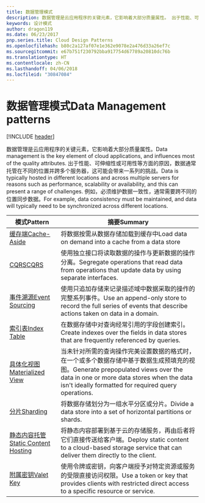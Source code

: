 ```yaml
---
title: 数据管理模式
description: 数据管理是云应用程序的关键元素，它影响着大部分质量属性。 出于性能、可伸缩性或可用性等方面的原因，数据通常托管在不同的位置并跨多个服务器，这可能会带来一系列的挑战。 例如，必须维护数据一致性，通常需要跨不同的位置同步数据。
keywords: 设计模式
author: dragon119
ms.date: 06/23/2017
pnp.series.title: Cloud Design Patterns
ms.openlocfilehash: b80c2a127af07e1e362e9078e2a476d33a26ef7c
ms.sourcegitcommit: e67b751f230792bba917754d67789a20810dc76b
ms.translationtype: HT
ms.contentlocale: zh-CN
ms.lasthandoff: 04/06/2018
ms.locfileid: "30847084"
---
```

# <a name="data-management-patterns"></a><span data-ttu-id="7ad6c-106">数据管理模式</span><span class="sxs-lookup"><span data-stu-id="7ad6c-106">Data Management patterns</span></span>

[!INCLUDE [header](../../_includes/header.md)]

<span data-ttu-id="7ad6c-107">数据管理是云应用程序的关键元素，它影响着大部分质量属性。</span><span class="sxs-lookup"><span data-stu-id="7ad6c-107">Data management is the key element of cloud applications, and influences most of the quality attributes.</span></span> <span data-ttu-id="7ad6c-108">出于性能、可伸缩性或可用性等方面的原因，数据通常托管在不同的位置并跨多个服务器，这可能会带来一系列的挑战。</span><span class="sxs-lookup"><span data-stu-id="7ad6c-108">Data is typically hosted in different locations and across multiple servers for reasons such as performance, scalability or availability, and this can present a range of challenges.</span></span> <span data-ttu-id="7ad6c-109">例如，必须维护数据一致性，通常需要跨不同的位置同步数据。</span><span class="sxs-lookup"><span data-stu-id="7ad6c-109">For example, data consistency must be maintained, and data will typically need to be synchronized across different locations.</span></span>


|                        <span data-ttu-id="7ad6c-110">模式</span><span class="sxs-lookup"><span data-stu-id="7ad6c-110">Pattern</span></span>                         |                                                                  <span data-ttu-id="7ad6c-111">摘要</span><span class="sxs-lookup"><span data-stu-id="7ad6c-111">Summary</span></span>                                                                  |
|--------------------------------------------------------|-------------------------------------------------------------------------------------------------------------------------------------------|
|            [<span data-ttu-id="7ad6c-112">缓存端</span><span class="sxs-lookup"><span data-stu-id="7ad6c-112">Cache-Aside</span></span>](../cache-aside.md)            |                                            <span data-ttu-id="7ad6c-113">将数据按需从数据存储加载到缓存中</span><span class="sxs-lookup"><span data-stu-id="7ad6c-113">Load data on demand into a cache from a data store</span></span>                                             |
|                   [<span data-ttu-id="7ad6c-114">CQRS</span><span class="sxs-lookup"><span data-stu-id="7ad6c-114">CQRS</span></span>](../cqrs.md)                   |                    <span data-ttu-id="7ad6c-115">使用独立接口将读取数据的操作与更新数据的操作分离。</span><span class="sxs-lookup"><span data-stu-id="7ad6c-115">Segregate operations that read data from operations that update data by using separate interfaces.</span></span>                     |
|         [<span data-ttu-id="7ad6c-116">事件溯源</span><span class="sxs-lookup"><span data-stu-id="7ad6c-116">Event Sourcing</span></span>](../event-sourcing.md)         |               <span data-ttu-id="7ad6c-117">使用只追加存储来记录描述域中数据采取的操作的完整系列事件。</span><span class="sxs-lookup"><span data-stu-id="7ad6c-117">Use an append-only store to record the full series of events that describe actions taken on data in a domain.</span></span>               |
|            [<span data-ttu-id="7ad6c-118">索引表</span><span class="sxs-lookup"><span data-stu-id="7ad6c-118">Index Table</span></span>](../index-table.md)            |                         <span data-ttu-id="7ad6c-119">在数据存储中对查询经常引用的字段创建索引。</span><span class="sxs-lookup"><span data-stu-id="7ad6c-119">Create indexes over the fields in data stores that are frequently referenced by queries.</span></span>                          |
|      [<span data-ttu-id="7ad6c-120">具体化视图</span><span class="sxs-lookup"><span data-stu-id="7ad6c-120">Materialized View</span></span>](../materialized-view.md)      | <span data-ttu-id="7ad6c-121">当未针对所需的查询操作完美设置数据的格式时，在一个或多个数据存储中基于数据生成预填充的视图。</span><span class="sxs-lookup"><span data-stu-id="7ad6c-121">Generate prepopulated views over the data in one or more data stores when the data isn't ideally formatted for required query operations.</span></span> |
|               [<span data-ttu-id="7ad6c-122">分片</span><span class="sxs-lookup"><span data-stu-id="7ad6c-122">Sharding</span></span>](../sharding.md)               |                                    <span data-ttu-id="7ad6c-123">将数据存储划分为一组水平分区或分片。</span><span class="sxs-lookup"><span data-stu-id="7ad6c-123">Divide a data store into a set of horizontal partitions or shards.</span></span>                                     |
| [<span data-ttu-id="7ad6c-124">静态内容托管</span><span class="sxs-lookup"><span data-stu-id="7ad6c-124">Static Content Hosting</span></span>](../static-content-hosting.md) |                   <span data-ttu-id="7ad6c-125">将静态内容部署到基于云的存储服务，再由后者将它们直接传送给客户端。</span><span class="sxs-lookup"><span data-stu-id="7ad6c-125">Deploy static content to a cloud-based storage service that can deliver them directly to the client.</span></span>                    |
|              [<span data-ttu-id="7ad6c-126">附属密钥</span><span class="sxs-lookup"><span data-stu-id="7ad6c-126">Valet Key</span></span>](../valet-key.md)              |                 <span data-ttu-id="7ad6c-127">使用令牌或密钥，向客户端授予对特定资源或服务的受限直接访问权限。</span><span class="sxs-lookup"><span data-stu-id="7ad6c-127">Use a token or key that provides clients with restricted direct access to a specific resource or service.</span></span>                 |

